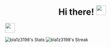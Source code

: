 # <h1 align="center">Hi there!</a> <img src="https://github.com/blackcater/blackcater/raw/main/images/Hi.gif" height="32"/></h1>

<img src="https://github.com/get-icon/geticon/blob/master/icons/go.svg" height="32"/>  


![bla1z3198's Stats](https://github-readme-stats.vercel.app/api?username=bla1z3198&theme=radical&show_icons=true&hide_border=true&count_private=true) ![bla1z3198's Streak](https://github-readme-streak-stats.herokuapp.com/?user=bla1z3198&theme=radical&hide_border=true)




